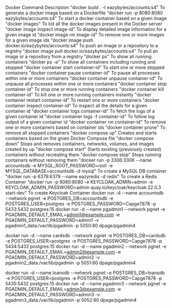 Docker Command	Description
"docker build . -t eazybytes/accounts:s4"	To generate a docker image based on a Dockerfile
"docker run -p 8080:8080 eazybytes/accounts:s4"	To start a docker container based on a given image
"docker images"	To list all the docker images present in the Docker server
"docker image inspect image-id"	To display detailed image information for a given image id
"docker image rm image-id"	To remove one or more images for a given image ids
"docker image push docker.io/eazybytes/accounts:s4"	To push an image or a repository to a registry
"docker image pull docker.io/eazybytes/accounts:s4"	To pull an image or a repository from a registry
"docker ps"	To show all running containers
"docker ps -a"	To show all containers including running and stopped
"docker container start container-id"	To start one or more stopped containers
"docker container pause container-id"	To pause all processes within one or more containers
"docker container unpause container-id"	To unpause all processes within one or more containers
"docker container stop container-id"	To stop one or more running containers
"docker container kill container-id"	To kill one or more running containers instantly
"docker container restart container-id"	To restart one or more containers
"docker container inspect container-id"	To inspect all the details for a given container id
"docker container logs container-id"	To fetch the logs of a given container id
"docker container logs -f container-id"	To follow log output of a given container id
"docker container rm container-id"	To remove one or more containers based on container ids
"docker container prune"	To remove all stopped containers
"docker compose up"	Creates and starts containers based on the given Docker Compose file
"docker compose down"	Stops and removes containers, networks, volumes, and images created by up
"docker compose start"	Starts existing (previously created) containers without recreating them
"docker compose stop"	Stops running containers without removing them
"docker run -p 3306:3306 --name accountsdb -e MYSQL_ROOT_PASSWORD=root -e MYSQL_DATABASE=accountsdb -d mysql"	To create a MySQL DB container
"docker run -p 6379:6379 --name eazyredis -d redis"	To create a Redis Container
"docker run -p 8080:8080 -e KEYCLOAK_ADMIN=admin -e KEYCLOAK_ADMIN_PASSWORD=admin quay.io/keycloak/keycloak:22.0.3 start-dev"	To create Keycloak Container
docker run -d --name accountsdb --network pgnet -e POSTGRES_DB=accountsdb -e POSTGRES_USER=postgres -e POSTGRES_PASSWORD=Capge7878 -p 5433:5432 postgres:15
docker run -d --name pgadmin1 --network pgnet -e PGADMIN_DEFAULT_EMAIL=admin1@example.com -e PGADMIN_DEFAULT_PASSWORD=admin1 -v pgadmin1_data:/var/lib/pgadmin -p 5050:80 dpage/pgadmin4

docker run -d --name cardsdb --network pgnet -e POSTGRES_DB=cardsdb -e POSTGRES_USER=postgres -e POSTGRES_PASSWORD=Capge7878 -p 5434:5432 postgres:15
docker run -d --name pgadmin2 --network pgnet -e PGADMIN_DEFAULT_EMAIL=admin2@example.com -e PGADMIN_DEFAULT_PASSWORD=admin2 -v pgadmin2_data:/var/lib/pgadmin -p 5051:80 dpage/pgadmin4

docker run -d --name loansdb --network pgnet -e POSTGRES_DB=loansdb -e POSTGRES_USER=postgres -e POSTGRES_PASSWORD=Capge7878 -p 5435:5432 postgres:15
docker run -d --name pgadmin3 --network pgnet -e PGADMIN_DEFAULT_EMAIL=admin3@example.com -e PGADMIN_DEFAULT_PASSWORD=admin3 -v pgadmin3_data:/var/lib/pgadmin -p 5052:80 dpage/pgadmin4

